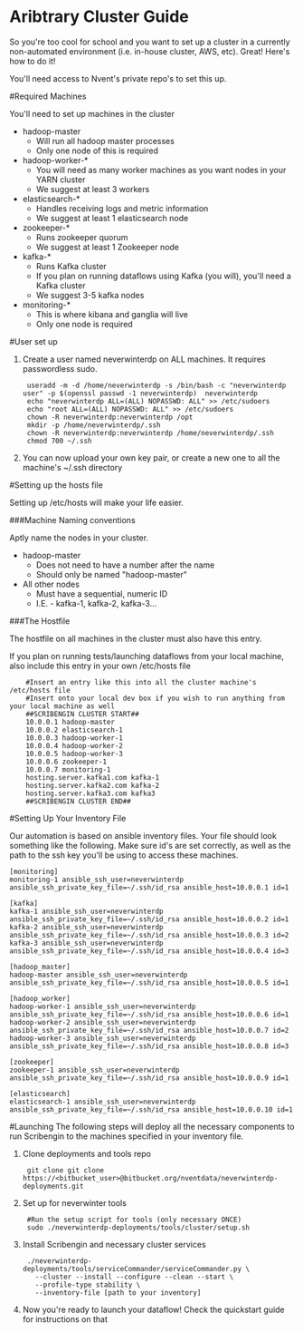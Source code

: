 Aribtrary Cluster Guide
=======================

So you're too cool for school and you want to set up a cluster in a currently non-automated environment (i.e. in-house cluster, AWS, etc).  Great! Here's how to do it!

You'll need access to Nvent's private repo's to set this up.


#Required Machines

You'll need to set up machines in the cluster

- hadoop-master
  - Will run all hadoop master processes
  - Only one node of this is required
- hadoop-worker-*
  - You will need as many worker machines as you want nodes in your YARN cluster
  - We suggest at least 3 workers
- elasticsearch-*
  - Handles receiving logs and metric information
  - We suggest at least 1 elasticsearch node
- zookeeper-*
  - Runs zookeeper quorum
  - We suggest at least 1 Zookeeper node
- kafka-*
  - Runs Kafka cluster
  - If you plan on running dataflows using Kafka (you will), you'll need a Kafka cluster
  - We suggest 3-5 kafka nodes
- monitoring-*
  - This is where kibana and ganglia will live
  - Only one node is required

#User set up

1. Create a user named neverwinterdp on ALL machines.  It requires passwordless sudo.

        useradd -m -d /home/neverwinterdp -s /bin/bash -c "neverwinterdp user" -p $(openssl passwd -1 neverwinterdp)  neverwinterdp 
        echo "neverwinterdp ALL=(ALL) NOPASSWD: ALL" >> /etc/sudoers 
        echo "root ALL=(ALL) NOPASSWD: ALL" >> /etc/sudoers 
        chown -R neverwinterdp:neverwinterdp /opt  
        mkdir -p /home/neverwinterdp/.ssh 
        chown -R neverwinterdp:neverwinterdp /home/neverwinterdp/.ssh
        chmod 700 ~/.ssh
        

2. You can now upload your own key pair, or create a new one to all the machine's ~/.ssh directory

#Setting up the hosts file

Setting up /etc/hosts will make your life easier.

###Machine Naming conventions
  
  Aptly name the nodes in your cluster.  
  - hadoop-master
    - Does not need to have a number after the name
    - Should only be named "hadoop-master"
  - All other nodes
    - Must have a sequential, numeric ID
    - I.E. - kafka-1, kafka-2, kafka-3...

###The Hostfile

The hostfile on all machines in the cluster must also have this entry.  

If you plan on running tests/launching dataflows from your local machine, also include this entry in your own /etc/hosts file

        #Insert an entry like this into all the cluster machine's /etc/hosts file
        #Insert onto your local dev box if you wish to run anything from your local machine as well
        ##SCRIBENGIN CLUSTER START##
        10.0.0.1 hadoop-master
        10.0.0.2 elasticsearch-1 
        10.0.0.3 hadoop-worker-1
        10.0.0.4 hadoop-worker-2
        10.0.0.5 hadoop-worker-3
        10.0.0.6 zookeeper-1 
        10.0.0.7 monitoring-1
        hosting.server.kafka1.com kafka-1
        hosting.server.kafka2.com kafka-2
        hosting.server.kafka3.com kafka3
        ##SCRIBENGIN CLUSTER END##





#Setting Up Your Inventory File

Our automation is based on ansible inventory files.  Your file should look something like the following.  Make sure id's are set correctly, as well as the path to the ssh key you'll be using to access these machines.

```
[monitoring]
monitoring-1 ansible_ssh_user=neverwinterdp ansible_ssh_private_key_file=~/.ssh/id_rsa ansible_host=10.0.0.1 id=1

[kafka]
kafka-1 ansible_ssh_user=neverwinterdp ansible_ssh_private_key_file=~/.ssh/id_rsa ansible_host=10.0.0.2 id=1
kafka-2 ansible_ssh_user=neverwinterdp ansible_ssh_private_key_file=~/.ssh/id_rsa ansible_host=10.0.0.3 id=2
kafka-3 ansible_ssh_user=neverwinterdp ansible_ssh_private_key_file=~/.ssh/id_rsa ansible_host=10.0.0.4 id=3

[hadoop_master]
hadoop-master ansible_ssh_user=neverwinterdp ansible_ssh_private_key_file=~/.ssh/id_rsa ansible_host=10.0.0.5 id=1

[hadoop_worker]
hadoop-worker-1 ansible_ssh_user=neverwinterdp ansible_ssh_private_key_file=~/.ssh/id_rsa ansible_host=10.0.0.6 id=1
hadoop-worker-2 ansible_ssh_user=neverwinterdp ansible_ssh_private_key_file=~/.ssh/id_rsa ansible_host=10.0.0.7 id=2
hadoop-worker-3 ansible_ssh_user=neverwinterdp ansible_ssh_private_key_file=~/.ssh/id_rsa ansible_host=10.0.0.8 id=3

[zookeeper]
zookeeper-1 ansible_ssh_user=neverwinterdp ansible_ssh_private_key_file=~/.ssh/id_rsa ansible_host=10.0.0.9 id=1

[elasticsearch]
elasticsearch-1 ansible_ssh_user=neverwinterdp ansible_ssh_private_key_file=~/.ssh/id_rsa ansible_host=10.0.0.10 id=1
```


#Launching
The following steps will deploy all the necessary components to run Scribengin to the machines specified in your inventory file.

1. Clone deployments and tools repo
        
        git clone git clone https://<bitbucket_user>@bitbucket.org/nventdata/neverwinterdp-deployments.git

2. Set up for neverwinter tools
        
        #Run the setup script for tools (only necessary ONCE)
        sudo ./neverwinterdp-deployments/tools/cluster/setup.sh


3. Install Scribengin and necessary cluster services
        
        ./neverwinterdp-deployments/tools/serviceCommander/serviceCommander.py \ 
          --cluster --install --configure --clean --start \
          --profile-type stability \
          --inventory-file [path to your inventory]

4. Now you're ready to launch your dataflow!  Check the quickstart guide for instructions on that

